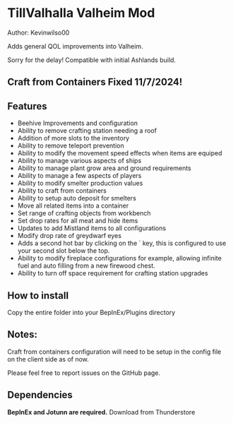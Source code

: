 <h1> TillValhalla Valheim Mod </h1> 
<p> Author: Kevinwilso00

  Adds general QOL improvements into Valheim. </p> 
  <p>Sorry for the delay! Compatible with initial Ashlands build.</p>
  <h2> Craft from Containers Fixed 11/7/2024! </h2>
<h2> Features </h2>  
  <ul> 
    <li> Beehive Improvements and configuration </li> 
  <li> Ability to remove crafting station needing a roof </li> 
  <li> Addition of more slots to the inventory </li> 
  <li> Ability to remove teleport prevention </li> 
  <li> Ability to modify the movement speed effects when items are equiped </li>
  <li> Ability to manage various aspects of ships </li>
  <li> Ability to manage plant grow area and ground requirements </li>
  <li> Ability to manage a few aspects of players </li> 
  <li> Ability to modify smelter production values </li> 
  <li> Ability to craft from containers </li>
  <li> Ability to setup auto deposit for smelters </li>
  <li> Move all related items into a container </li>
  <li> Set range of crafting objects from workbench </li>
  <li> Set drop rates for all meat and hide items </li>
  <li> Updates to add Mistland items to all configurations </li> 
  <li> Modify drop rate of greydwarf eyes </li> 
  <li> Adds a second hot bar by clicking on the ` key, this is configured to use your second slot below the top. </li>
<li> Ability to modify fireplace configurations for example, allowing infinite fuel and auto filling from a new firewood chest. </li>
<li> Ability to turn off space requirement for crafting station upgrades </li>
  </ul>

<h2> How to install </h2> 

<p> Copy the entire folder into your BepInEx/Plugins directory </p> 

<h2> Notes: </h2> 

<p> Craft from containers configuration will need to be setup in the config file on the client side as of now. </p> 
<p> Please feel free to report issues on the GitHub page. </p>
<h2> Dependencies </h2>
<p> <b> BepInEx and Jotunn are required.</b> Download from Thunderstore </p> 
